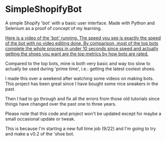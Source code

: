 # SimpleShopifyBot
A simple Shopify 'bot' with a basic user interface. Made with Python and Selenium as a proof of concept of my learning.

[Here is a video of the 'bot' running. The speed you see is exactly the speed of the bot with no video editing done. By comparison, most of the top bots complete the whole process in under 10 seconds since speed and actually getting the shoes you want are the top metrics by how bots are rated.](https://youtu.be/Tjl3IDnPF3g)

Compared to the top bots, mine is both very basic and way too slow to actually be used during 'prime time', i.e.: getting the latest coolest shoes.

I made this over a weekend after watching some videos on making bots. This project has been great since I have bought some nice sneakers in the past.

Then I had to go through and fix all the errors from those old tutorials since things have changed over the past one to three years.

Please note that this code and project won't be updated except for maybe a small occasional update or tweak.

This is because I'm starting a new full time job (9/22) and I'm going to try and make a v0.2 of the 'shoe bot.
